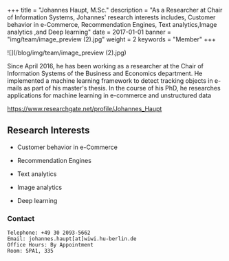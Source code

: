 +++
title = "Johannes Haupt, M.Sc."
description = "As a Researcher at Chair of Information Systems, Johannes' research interests includes, Customer behavior in e-Commerce, Recommendation Engines, Text analytics,Image analytics ,and Deep learning"
date = 2017-01-01
banner = "img/team/image_preview (2).jpg"
weight = 2
keywords = "Member"
+++


<!--more-->


![](/blog/img/team/image_preview (2).jpg)



Since April 2016, he has been working as a researcher at the Chair of Information Systems of the Business and Economics department. He implemented a machine learning framework to detect tracking objects in e-mails as part of his master's thesis. In the course of his PhD, he researches applications for machine learning in e-commerce and unstructured data 

https://www.researchgate.net/profile/Johannes_Haupt

## Research Interests

- Customer behavior in e-Commerce

- Recommendation Engines
- Text analytics

- Image analytics

- Deep learning
 

###  Contact

	Telephone: +49 30 2093-5662
	Email: johannes.haupt[at]wiwi.hu-berlin.de 
	Office Hours: By Appointment
	Room: SPA1, 335



